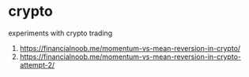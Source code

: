 # crypto
experiments with crypto trading

1. https://financialnoob.me/momentum-vs-mean-reversion-in-crypto/
2. https://financialnoob.me/momentum-vs-mean-reversion-in-crypto-attempt-2/
